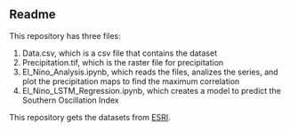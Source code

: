 ## Readme

This repository has three files:

1. Data.csv, which is a csv file that contains the dataset
2. Precipitation.tif, which is the raster file for precipitation
2. El_Nino_Analysis.ipynb, which reads the files, analizes the series, and plot the precipitation maps to find the maximum correlation
3. El_Nino_LSTM_Regression.ipynb, which creates a model to predict the Southern Oscillation Index

This repository gets the datasets from [ESRI](https://github.com/Esri/arcgis-python-api/blob/master/samples/04_gis_analysts_data_scientists/data/).